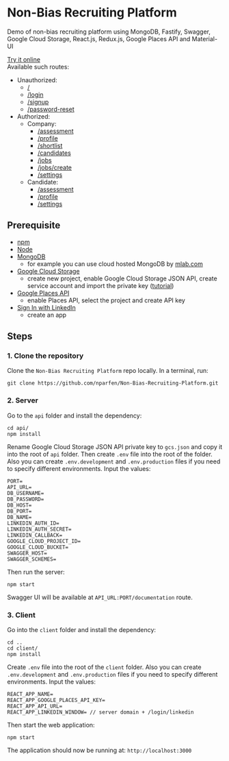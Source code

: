 # Non-Bias Recruiting Platform

Demo of non-bias recruiting platform using MongoDB, Fastify, Swagger, Google Cloud Storage, React.js, Redux.js, Google Places API and Material-UI

[Try it online](https://aspire-example.herokuapp.com/)  
Available such routes:  
  - Unauthorized:
    * [/](https://aspire-example.herokuapp.com/)
    * [/login](https://aspire-example.herokuapp.com/login)
    * [/signup](https://aspire-example.herokuapp.com/signup)
    * [/password-reset](https://aspire-example.herokuapp.com/password-reset)
  - Authorized:
    * Company:
      + [/assessment](https://aspire-example.herokuapp.com/assessment)
      + [/profile](https://aspire-example.herokuapp.com/profile)
      + [/shortlist](https://aspire-example.herokuapp.com/shortlist)
      + [/candidates](https://aspire-example.herokuapp.com/candidates)
      + [/jobs](https://aspire-example.herokuapp.com/jobs)
      + [/jobs/create](https://aspire-example.herokuapp.com/jobs/create)
      + [/settings](https://aspire-example.herokuapp.com/settings)
    * Candidate:
      + [/assessment](https://aspire-example.herokuapp.com/assessment)
      + [/profile](https://aspire-example.herokuapp.com/profile)
      + [/settings](https://aspire-example.herokuapp.com/settings)

## Prerequisite

- [npm](https://www.npmjs.com/)
- [Node](https://nodejs.org/en/)
- [MongoDB](https://www.mongodb.com/)
  * for example you can use cloud hosted MongoDB by [mlab.com](https://mlab.com)
- [Google Cloud Storage](https://cloud.google.com/storage/)
  * create new project, enable Google Cloud Storage JSON API, create service account and import the private key ([tutorial](https://www.woolha.com/tutorials/node-js-upload-file-to-google-cloud-storage))
- [Google Places API](https://cloud.google.com/maps-platform/)
  * enable Places API, select the project and create API key
- [Sign In with LinkedIn](https://www.linkedin.com/developers/)
  * create an app

## Steps
### 1. Clone the repository

Clone the `Non-Bias Recruiting Platform` repo locally. In a terminal, run:
```
git clone https://github.com/nparfen/Non-Bias-Recruiting-Platform.git
```

### 2. Server

Go to the `api` folder and install the dependency:
```
cd api/
npm install
```

Rename Google Cloud Storage JSON API private key to `gcs.json` and copy it into the root of `api` folder. Then create `.env` file into the root of the folder. Also you can create `.env.development` and `.env.production` files if you need to specify different environments. Input the values:
```
PORT=
API_URL=
DB_USERNAME=
DB_PASSWORD=
DB_HOST=
DB_PORT=
DB_NAME=
LINKEDIN_AUTH_ID=
LINKEDIN_AUTH_SECRET=
LINKEDIN_CALLBACK=
GOOGLE_CLOUD_PROJECT_ID=
GOOGLE_CLOUD_BUCKET=
SWAGGER_HOST=
SWAGGER_SCHEMES=
```

Then run the server:
```
npm start
```

Swagger UI will be available at `API_URL:PORT/documentation` route.

### 3. Client

Go into the `client` folder and install the dependency:
```
cd ..
cd client/
npm install
```

Create `.env` file into the root of the `client` folder. Also you can create `.env.development` and `.env.production` files if you need to specify different environments. Input the values:
```
REACT_APP_NAME=
REACT_APP_GOOGLE_PLACES_API_KEY=
REACT_APP_API_URL=
REACT_APP_LINKEDIN_WINDOW= // server domain + /login/linkedin
```

Then start the web application:
```
npm start
```

The application should now be running at:
`http://localhost:3000`